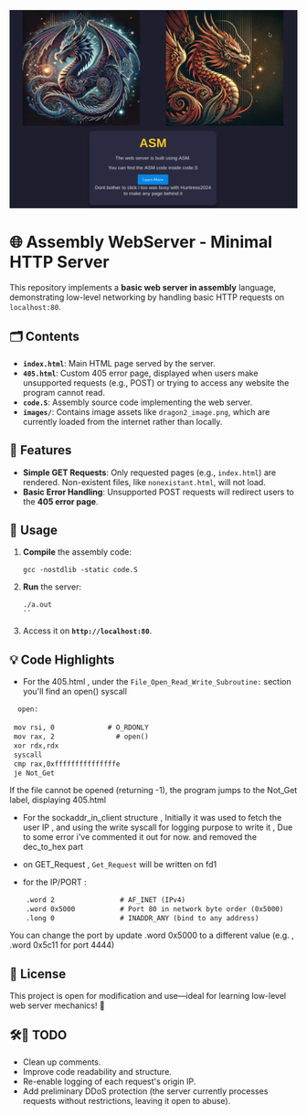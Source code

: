 ![Site_Appearance](images/appearance.png)

# 🌐 Assembly WebServer - Minimal HTTP Server

This repository implements a **basic web server in assembly** language, demonstrating low-level networking by handling basic HTTP requests on `localhost:80`.


## 🗂️ Contents

- **`index.html`**: Main HTML page served by the server.
- **`405.html`**: Custom 405 error page, displayed when users make unsupported requests (e.g., POST) or trying to access any website the program cannot read.
- **`code.S`**: Assembly source code implementing the web server.
- **`images/`**: Contains image assets like `dragon2_image.png`, which are currently loaded from the internet rather than locally.

## 🌟 Features

- **Simple GET Requests**: Only requested pages (e.g., `index.html`) are rendered. Non-existent files, like `nonexistant.html`, will not load.
- **Basic Error Handling**: Unsupported POST requests will redirect users to the **405 error page**.

## 🚀 Usage

1. **Compile** the assembly code:
   ```
   gcc -nostdlib -static code.S
   ```
   
2. **Run** the server:
   ```
   ./a.out
   ``

3. Access it on **`http://localhost:80`**.

## 💡 Code Highlights 
   - For the 405.html , under the `File_Open_Read_Write_Subroutine:` section you'll find an open() syscall
   ```
     open:   
 
    mov rsi, 0             # O_RDONLY
    mov rax, 2               # open()
    xor rdx,rdx
    syscall
    cmp rax,0xfffffffffffffffe
    je Not_Get
```

If the file cannot be opened (returning -1), the program jumps to the Not_Get label, displaying 405.html

  - For the sockaddr_in_client structure , Initially it was used to fetch the user IP , and using the write syscall for logging purpose to write it , Due to some error i've commented it out for now. and removed the dec_to_hex part

   - on GET_Request , `Get_Request` will be written on fd1

 - for the IP/PORT :
```sockaddr_in:  
    .word 2                # AF_INET (IPv4)
    .word 0x5000           # Port 80 in network byte order (0x5000)
    .long 0                # INADDR_ANY (bind to any address)
```
You can change the port by update .word 0x5000 to a different value (e.g. , .word 0x5c11 for port 4444)



## 📜 License

This project is open for modification and use—ideal for learning low-level web server mechanics! 🎉


## 🛠️📝 TODO
- Clean up comments.
- Improve code readability and structure.
- Re-enable logging of each request's origin IP.
- Add preliminary DDoS protection (the server currently processes requests without restrictions, leaving it open to abuse).
